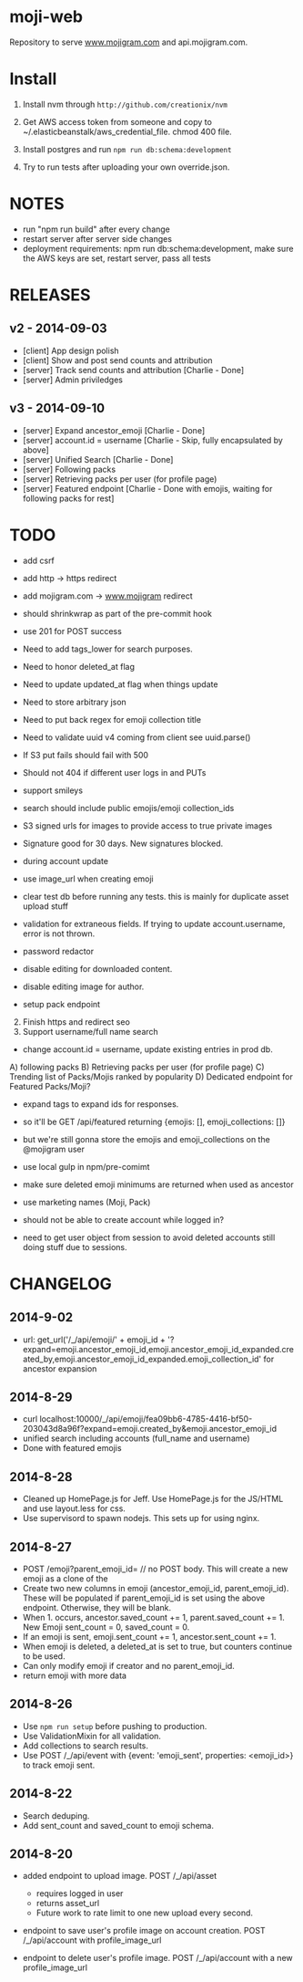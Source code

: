 moji-web
===

Repository to serve www.mojigram.com and api.mojigram.com.

Install
===
1. Install nvm through `http://github.com/creationix/nvm`

2. Get AWS access token from someone and copy to ~/.elasticbeanstalk/aws_credential_file. chmod 400 file.

3. Install postgres and run `npm run db:schema:development`

4. Try to run tests after uploading your own override.json.


NOTES
===
- run "npm run build" after every change
- restart server after server side changes
- deployment requirements: npm run db:schema:development, make sure the AWS keys are set, restart server, pass all tests

RELEASES
===

v2 - 2014-09-03
---
- [client] App design polish
- [client] Show and post send counts and attribution
- [server] Track send counts and attribution [Charlie - Done]
- [server] Admin priviledges

v3 - 2014-09-10
---
- [server] Expand ancestor_emoji [Charlie - Done]
- [server] account.id = username [Charlie - Skip, fully encapsulated by above]
- [server] Unified Search [Charlie - Done]
- [server] Following packs
- [server] Retrieving packs per user (for profile page)
- [server] Featured endpoint [Charlie - Done with emojis, waiting for following packs for rest]

TODO
===
- add csrf
- add http -> https redirect
- add mojigram.com -> www.mojigram redirect
- should shrinkwrap as part of the pre-commit hook
- use 201 for POST success
- Need to add tags_lower for search purposes.
- Need to honor deleted_at flag
- Need to update updated_at flag when things update
- Need to store arbitrary json
- Need to put back regex for emoji collection title
- Need to validate uuid v4 coming from client see uuid.parse()

- If S3 put fails should fail with 500
- Should not 404 if different user logs in and PUTs
- support smileys

- search should include public emojis/emoji collection_ids

- S3 signed urls for images to provide access to true private images
- Signature good for 30 days. New signatures blocked.

- during account update
- use image_url when creating emoji

- clear test db before running any tests. this is mainly for duplicate asset upload stuff
- validation for extraneous fields. If trying to update account.username, error is not thrown.

- password redactor

- disable editing for downloaded content.
- disable editing image for author.

- setup pack endpoint
2. Finish https and redirect seo
3. Support username/full name search
- change account.id = username, update existing entries in prod db.

A) following packs
B) Retrieving packs per user (for profile page)
C) Trending list of Packs/Mojis ranked by popularity
D) Dedicated endpoint for Featured Packs/Moji?

- expand tags to expand ids for responses.

- so it'll be GET /api/featured returning {emojis: [], emoji_collections: []}
- but we're still gonna store the emojis and emoji_collections on the @mojigram user
- use local gulp in npm/pre-comimt

- make sure deleted emoji minimums are returned when used as ancestor

- use marketing names (Moji, Pack)

- should not be able to create account while logged in?

- need to get user object from session to avoid deleted accounts still doing stuff due to sessions.


CHANGELOG
===

2014-9-02
---
- url: get_url('/_/api/emoji/' + emoji_id + '?expand=emoji.ancestor_emoji_id,emoji.ancestor_emoji_id_expanded.created_by,emoji.ancestor_emoji_id_expanded.emoji_collection_id' for ancestor expansion

2014-8-29
---
- curl localhost:10000/_/api/emoji/fea09bb6-4785-4416-bf50-203043d8a96f?expand=emoji.created_by&emoji.ancestor_emoji_id
- unified search including accounts (full_name and username)
- Done with featured emojis

2014-8-28
---
- Cleaned up HomePage.js for Jeff. Use HomePage.js for the JS/HTML and use layout.less for css.
- Use supervisord to spawn nodejs. This sets up for using nginx.

2014-8-27
---
- POST /emoji?parent_emoji_id=<parent emoji id> // no POST body. This will create a new emoji as a clone of the <parent emoji id>
- Create two new columns in emoji (ancestor_emoji_id, parent_emoji_id). These will be populated if parent_emoji_id is set using the above endpoint. Otherwise, they will be blank.
- When 1. occurs, ancestor.saved_count += 1, parent.saved_count += 1. New Emoji sent_count = 0, saved_count = 0.
- If an emoji is sent, emoji.sent_count += 1, ancestor.sent_count += 1.
- When emoji is deleted, a deleted_at is set to true, but counters continue to be used.
- Can only modify emoji if creator and no parent_emoji_id.
- return emoji with more data

2014-8-26
---
- Use `npm run setup` before pushing to production.
- Use ValidationMixin for all validation.
- Add collections to search results.
- Use POST /_/api/event with {event: 'emoji_sent', properties: <emoji_id>} to track emoji sent.

2014-8-22
---
- Search deduping.
- Add sent_count and saved_count to emoji schema.

2014-8-20
---
- added endpoint to upload image. POST /_/api/asset
  - requires logged in user
  - returns asset_url
  - Future work to rate limit to one new upload every second.

- endpoint to save user's profile image on account creation. POST /_/api/account with profile_image_url

- endpoint to delete user's profile image. POST /_/api/account with a new profile_image_url
